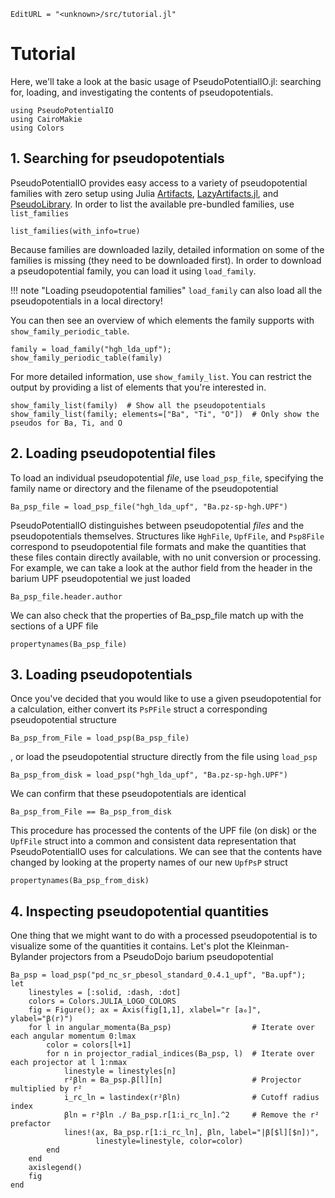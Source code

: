 ```@meta
EditURL = "<unknown>/src/tutorial.jl"
```

# Tutorial

Here, we'll take a look at the basic usage of PseudoPotentialIO.jl: searching for, loading, and investigating the contents of pseudopotentials.

````@example tutorial
using PseudoPotentialIO
using CairoMakie
using Colors
````

## 1. Searching for pseudopotentials
PseudoPotentialIO provides easy access to a variety of pseudopotential families with zero setup using Julia [Artifacts](https://docs.julialang.org/en/v1/stdlib/Artifacts/), [LazyArtifacts.jl](https://github.com/JuliaPackaging/LazyArtifacts.jl), and [PseudoLibrary](https://github.com/JuliaMolSim/PseudoLibrary).
In order to list the available pre-bundled families, use `list_families`

````@example tutorial
list_families(with_info=true)
````

Because families are downloaded lazily, detailed information on some of the families is missing (they need to be downloaded first).
In order to download a pseudopotential family, you can load it using `load_family`.

!!! note "Loading pseudopotential families"
    `load_family` can also load all the pseudopotentials in a local directory!

You can then see an overview of which elements the family supports with `show_family_periodic_table`.

````@example tutorial
family = load_family("hgh_lda_upf");
show_family_periodic_table(family)
````

For more detailed information, use `show_family_list`.
You can restrict the output by providing a list of elements that you're interested in.

````@example tutorial
show_family_list(family)  # Show all the pseudopotentials
show_family_list(family; elements=["Ba", "Ti", "O"])  # Only show the pseudos for Ba, Ti, and O
````

## 2. Loading pseudopotential files
To load an individual pseudopotential _file_, use `load_psp_file`, specifying the family name or directory and the filename of the pseudopotential

````@example tutorial
Ba_psp_file = load_psp_file("hgh_lda_upf", "Ba.pz-sp-hgh.UPF")
````

PseudoPotentialIO distinguishes between pseudopotential _files_ and the pseudopotentials themselves.
Structures like `HghFile`, `UpfFile`, and `Psp8File` correspond to pseudopotential file formats and make the quantities that these files contain directly available, with no unit conversion or processing.
For example, we can take a look at the author field from the header in the barium UPF pseudopotential we just loaded

````@example tutorial
Ba_psp_file.header.author
````

We can also check that the properties of Ba_psp_file match up with the sections of a UPF file

````@example tutorial
propertynames(Ba_psp_file)
````

## 3. Loading pseudopotentials
Once you've decided that you would like to use a given pseudopotential for a calculation, either convert its `PsPFile` struct a corresponding pseudopotential structure

````@example tutorial
Ba_psp_from_File = load_psp(Ba_psp_file)
````

, or load the pseudopotential structure directly from the file using `load_psp`

````@example tutorial
Ba_psp_from_disk = load_psp("hgh_lda_upf", "Ba.pz-sp-hgh.UPF")
````

We can confirm that these pseudopotentials are identical

````@example tutorial
Ba_psp_from_File == Ba_psp_from_disk
````

This procedure has processed the contents of the UPF file (on disk) or the `UpfFile` struct into a common and consistent data representation that PseudoPotentialIO uses for calculations. We can see that the contents have changed by looking at the property names of our new `UpfPsP` struct

````@example tutorial
propertynames(Ba_psp_from_disk)
````

## 4. Inspecting pseudopotential quantities
One thing that we might want to do with a processed pseudopotential is to visualize some of the quantities it contains.
Let's plot the Kleinman-Bylander projectors from a PseudoDojo barium pseudopotential

````@example tutorial
Ba_psp = load_psp("pd_nc_sr_pbesol_standard_0.4.1_upf", "Ba.upf");
let
    linestyles = [:solid, :dash, :dot]
    colors = Colors.JULIA_LOGO_COLORS
    fig = Figure(); ax = Axis(fig[1,1], xlabel="r [a₀]", ylabel="β(r)")
    for l in angular_momenta(Ba_psp)                  # Iterate over each angular momentum 0:lmax
        color = colors[l+1]
        for n in projector_radial_indices(Ba_psp, l)  # Iterate over each projector at l 1:nmax
            linestyle = linestyles[n]
            r²βln = Ba_psp.β[l][n]                    # Projector multiplied by r²
            i_rc_ln = lastindex(r²βln)                # Cutoff radius index
            βln = r²βln ./ Ba_psp.r[1:i_rc_ln].^2     # Remove the r² prefactor
            lines!(ax, Ba_psp.r[1:i_rc_ln], βln, label="|β[$l][$n]⟩",
                   linestyle=linestyle, color=color)
        end
    end
    axislegend()
    fig
end
````

